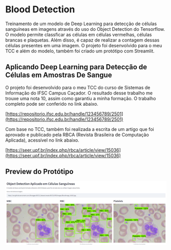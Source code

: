 # Blood Detection

Treinamento de um modelo de Deep Learning para detecção de células sanguíneas em imagens através do uso do Object Detection do Tensorflow. O modelo permite classficar as células em células vermelhas, células brancas e plaquetas. Além disso, é capaz de realizar a contagem dessas células presentes em uma imagem. O projeto foi desenvolvido para o meu TCC e além do modelo, também foi criado um protótipo com Streamlit.

## Aplicando Deep Learning para Detecção de Células em Amostras De Sangue

O projeto foi desenvolvido para o meu TCC do curso de Sistemas de Informação do IFSC Campus Caçador. O resultado desse trabalho me trouxe uma nota 10, assim como garantiu a minha formação. O trabalho completo pode ser conferido no link abaixo.

[https://repositorio.ifsc.edu.br/handle/123456789/2501](https://repositorio.ifsc.edu.br/handle/123456789/2501)

Com base no TCC, também foi realizada a escrita de um artigo que foi aprovado e publicado pela RBCA (Revista Brasileira de Computação Aplicada), acessível no link abaixo.

[https://seer.upf.br/index.php/rbca/article/view/15036](https://seer.upf.br/index.php/rbca/article/view/15036)

## Preview do Protótipo

![Preview do Aplicativo](media/prototipo.png)

